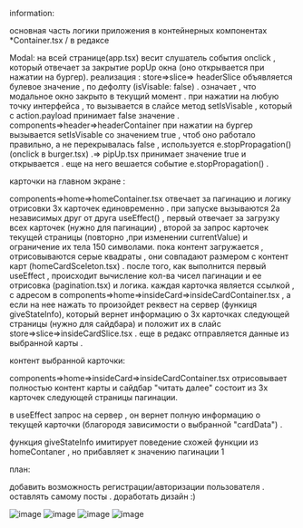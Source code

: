 information:

основная часть логики приложения в контейнерных компонентах \*Container.tsx / в редаксе

Modal: на всей странице(app.tsx) весит слушатель события onclick , который отвечает за закрытие popUp окна (оно открывается при нажатии на бургер). реализация : store=>slice=> headerSlice объявляется булевое значение , по дефолту (isVisable: false) . означает , что модальное окно закрыто в текущий момент . при нажатии на любую точку интерфейса , то вызывается в слайсе метод setIsVisable , который с action.payload принимает false значение . components=>header=>headerContainer при нажатии на бургер вызывается setIsVisable со значением true , чтоб оно работало правильно, а не перекрывалась false , используется e.stopPropagation() (onclick в burger.tsx) .=> pipUp.tsx принимает значение true и открывается . еще на него вешается событие e.stopPropagation() .

карточки на главном экране :

components=>home=>homeContainer.tsx отвечает за пагинацию и логику отрисовки 3х карточек единовременно . при запуске вызываются 2а независимых друг от друга useEffect() , первый отвечает за загрузку всех карточек (нужно для пагинации) , второй за запрос карточек текущей страницы (повторно ,при изменении currentValue) и ограничение их тела 150 символами. пока контент загружается , отрисовываются серые квадраты , они совпадают размером с контент карт (homeCardSceleton.tsx) . после того, как выполнится первый useEffect , происходит вычисление кол-ва чисел пагинации и ее отрисовка (pagination.tsx) и логика. каждая карточка является ссылкой , с адресом в components=>home=>insideCard=>insideCardContainer.tsx , а если на нее нажать то произойдет реквест на сервер (функиця giveStateInfo), который вернет информацию о 3х карточках следующей страницы (нужно для сайдбара) и положит их в слайс store=>slice=>insideCardSlice.tsx . еще в редакс отправляется данные из выбранной карты .

контент выбранной карточки:

components=>home=>insideCard=>insideCardContainer.tsx
отрисовывает полностью контент карты и сайдбар "читать далее" состоит из 3х карточек следующей страницы пагинации.

в useEffect запрос на сервер , он вернет полную информацию о текущей карточки (благородя зависимости о выбранной "cardData") .

функция giveStateInfo имитирует поведение схожей функции из homeContaner , но прибавляет к значению пагинации 1

план:

добавить возможность регистрации/авторизации пользователя .
оставлять самому посты .
доработать дизайн :)

![image](https://user-images.githubusercontent.com/97777490/193045675-0ac2342d-a1ac-4ae0-9bac-5e681ec0c8bc.png)
![image](https://user-images.githubusercontent.com/97777490/193045734-03b7bedd-da14-4cbe-a358-d601fad23d9c.png)
![image](https://user-images.githubusercontent.com/97777490/193045802-9a7b7b45-c163-4235-bc64-a08d8f8635a5.png)
![image](https://user-images.githubusercontent.com/97777490/193045862-c4e7f867-252a-410e-af63-f11fd6cb114a.png)

